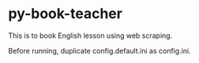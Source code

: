 # py-book-teacher
This is to book English lesson using web scraping.

Before running, duplicate config.default.ini as config.ini.
